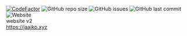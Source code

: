 [![CodeFactor](https://www.codefactor.io/repository/github/jaajko/website/badge)](https://www.codefactor.io/repository/github/jaajko/website)
![GitHub repo size](https://img.shields.io/github/repo-size/jaajko/jaajko.github.io)
![GitHub issues](https://img.shields.io/github/issues/jaajko/jaajko.github.io)
![GitHub last commit](https://img.shields.io/github/last-commit/jaajko/jaajko.github.io)
![Website](https://img.shields.io/website?url=https%3A%2F%2Fjaajko.xyz)
<br>
website v2 <br>
https://jaajko.xyz
